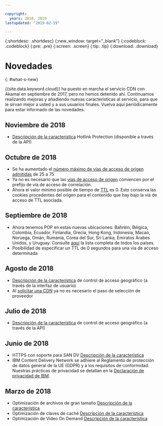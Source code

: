 ```yaml
---

copyright:
  years: 2018, 2019
lastupdated: "2019-02-19"

---
```


{:shortdesc: .shortdesc}
{:new_window: target="_blank"}
{:codeblock: .codeblock}
{:pre: .pre}
{:screen: .screen}
{:tip: .tip}
{:download: .download}

# Novedades
{: #what-s-new}

{{site.data.keyword.cloud}} ha puesto en marcha el servicio CDN con Akamai en septiembre de 2017, pero no hemos detenido ahí. Continuamos realizando mejoras y añadiendo nuevas características al servicio, para que le sirvan mejor a usted y a sus usuarios finales. Vuelva aquí periódicamente para estar informado de las novedades.

## Noviembre de 2018

  * [Descripción de la característica](/docs/infrastructure/CDN/feature-descriptions.html#hotlink-protection) Hotlink Protection (disponible a través de la API)
  
## Octubre de 2018

  * Se ha aumentado el [número máximo de vías de acceso de origen admitidas](/docs/infrastructure/CDN/known-limitations.html#known-limitations) de 25 a 75
  * Ya no es necesario que las [vías de acceso de origen](/docs/infrastructure/CDN/how-to.html#adding-origin-path-details) comiencen por el prefijo de vía de acceso de correlación.
  * Ahora el valor mínimo posible de tiempo de [TTL](/docs/infrastructure/CDN/how-to.html#setting-content-caching-time-using-time-to-live-) es 0. Esto conserva las cookies procedentes del origen para el contenido que hay bajo la vía de acceso de TTL asociada.

## Septiembre de 2018

  * Ahora tenemos POP en estas nuevas ubicaciones: Bahréin, Bélgica, Colombia, Ecuador, Finlandia, Grecia, Hong Kong, Indonesia, Macao, Noruega, Omán, Rumanía, Corea del Sur, Sri Lanka, Emiratos Árabes Unidos, y Uruguay. Consulte [aquí](/docs/infrastructure/CDN/edge-servers.html#list-of-edge-servers) la lista completa de todos los países.
  * Posibilidad de especificar un TTL de 0 segundos para una vía de acceso determinada

## Agosto de 2018

  * [Descripción de la característica](/docs/infrastructure/CDN/feature-descriptions.html#geographical-access-control) de control de acceso geográfico (a través de la interfaz de usuario)
  * Al [solicitar una CDN](/docs/infrastructure/CDN/how-to-order.html#order-a-new-cdn-) ya no es necesario el paso de selección de proveedor

## Julio de 2018

  * [Descripción de la característica](/docs/infrastructure/CDN/feature-descriptions.html#geographical-access-control) de control de acceso geográfico (a través de la API)

## Junio de 2018

* HTTPS con soporte para SAN DV [Descripción de la característica](/docs/infrastructure/CDN/feature-descriptions.html#https-protocol-support)
* IBM Content Delivery Network se adhiere al Reglamento de protección de datos general de la UE (GDPR) y a los requisitos de conformidad. Nuestras prácticas de privacidad se detallan en la [Declaración de privacidad de IBM](https://www.ibm.com/privacy/us/en/).

## Marzo de 2018

  * Optimización de archivos de gran tamaño [Descripción de la característica](/docs/infrastructure/CDN/feature-descriptions.html#large-file-optimization)
  * Optimización de claves de caché [Descripción de la característica](/docs/infrastructure/CDN/feature-descriptions.html#cache-key-optimization)
  * Optimización de Video On Demand [Descripción de la característica](/docs/infrastructure/CDN/feature-descriptions.html#video-on-demand)

